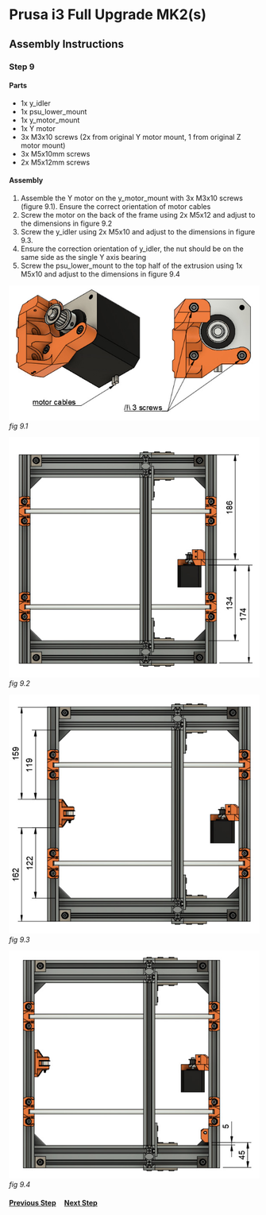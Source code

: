 # Prusa i3 Full Upgrade MK2(s)

## Assembly Instructions

### Step 9

#### Parts  

* 1x y_idler
* 1x psu_lower_mount
* 1x y_motor_mount
* 1x Y motor
* 3x M3x10 screws (2x from original Y motor mount, 1 from original Z motor mount)
* 3x M5x10mm screws
* 2x M5x12mm screws

#### Assembly

1. Assemble the Y motor on the y_motor_mount with 3x M3x10 screws (figure 9.1). Ensure the correct orientation of motor cables
1. Screw the motor on the back of the frame using 2x M5x12 and adjust to the dimensions in figure 9.2
1. Screw the y_idler using 2x M5x10 and adjust to the dimensions in figure 9.3.
1. Ensure the correction orientation of y_idler, the nut should be on the same side as the single Y axis bearing
1. Screw the psu_lower_mount to the top half of the extrusion using 1x M5x10 and adjust to the dimensions in figure 9.4


![](img/fig9.1.jpg)\
*fig 9.1*

![](img/fig9.2.jpg)\
*fig 9.2*

![](img/fig9.3.jpg)\
*fig 9.3*

![](img/fig9.4.jpg)\
*fig 9.4*

#### [Previous Step](step08.md) &nbsp;&nbsp;&nbsp; [Next Step](step10.md)
